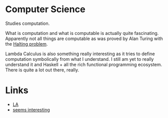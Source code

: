 # Computer Science
Studies computation. 

What is computation and what is computable is actually quite fascinating. Apparently not all things are computable as was proved by Alan Turing with the [Halting problem](https://learn-anything.xyz/mathematics/computability-theory/turing-completeness/halting-problem). 

Lambda Calculus is also something really interesting as it tries to define computation symbolically from what I understand. I still am yet to really understand it and Haskell + all the rich functional programming ecosystem. There is quite a lot out there, really.

# Links
- [LA](https://learn-anything.xyz/computer-science)
- [seems interesting](https://functionalcs.github.io/curriculum/#org71f231a)
